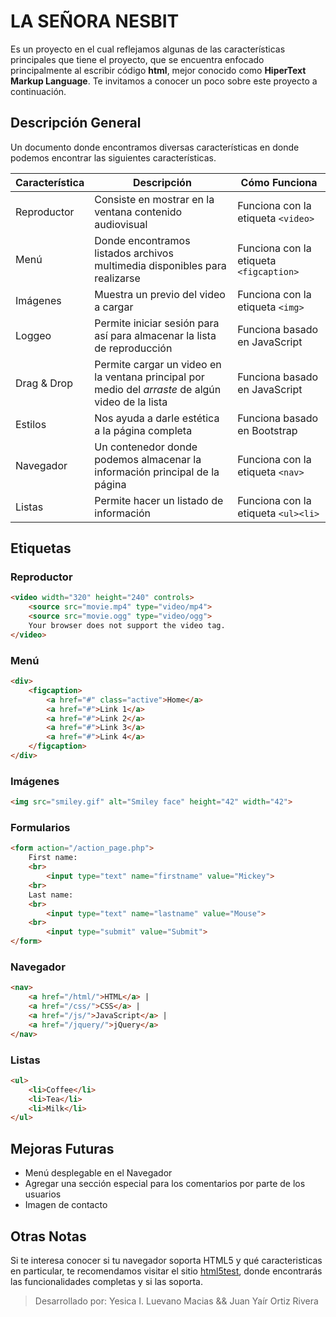 # LA SEÑORA NESBIT

Es un proyecto en el cual reflejamos algunas de las características principales que tiene el proyecto, que se encuentra enfocado principalmente al escribir código __html__, mejor conocido como __HiperText Markup Language__. Te invitamos a conocer un poco sobre este proyecto a continuación.

## Descripción General

Un documento donde encontramos diversas características en donde podemos encontrar las siguientes características.

Característica | Descripción | Cómo Funciona
--- | --- | ---
Reproductor | Consiste en mostrar en la ventana contenido audiovisual | Funciona con la etiqueta ```<video>```
Menú | Donde encontramos listados archivos multimedia disponibles para realizarse | Funciona con la etiqueta ```<figcaption>```
Imágenes | Muestra un previo del video a cargar | Funciona con la etiqueta ```<img>```
Loggeo | Permite iniciar sesión para así para almacenar la lista de reproducción | Funciona basado en JavaScript
Drag & Drop | Permite cargar un video en la ventana principal por medio del *arraste* de algún video de la lista | Funciona basado en JavaScript
Estilos | Nos ayuda a darle estética a la página completa | Funciona basado en Bootstrap
Navegador | Un contenedor donde podemos almacenar la información principal de la página | Funciona con la etiqueta ```<nav>```
Listas | Permite hacer un listado de información | Funciona con la etiqueta ```<ul><li>```

## Etiquetas

### Reproductor
```html
<video width="320" height="240" controls>
    <source src="movie.mp4" type="video/mp4">
    <source src="movie.ogg" type="video/ogg">
    Your browser does not support the video tag.
</video>
```
### Menú
```html
<div>
    <figcaption>
        <a href="#" class="active">Home</a>
        <a href="#">Link 1</a>
        <a href="#">Link 2</a>
        <a href="#">Link 3</a>
        <a href="#">Link 4</a>
    </figcaption>
</div>
```

### Imágenes
```html
<img src="smiley.gif" alt="Smiley face" height="42" width="42">
```

### Formularios
```html
<form action="/action_page.php">
    First name:
    <br>
        <input type="text" name="firstname" value="Mickey">
    <br>
    Last name:
    <br>
        <input type="text" name="lastname" value="Mouse">
    <br>
        <input type="submit" value="Submit">
</form> 
```

### Navegador
```html
<nav>
    <a href="/html/">HTML</a> |
    <a href="/css/">CSS</a> |
    <a href="/js/">JavaScript</a> |
    <a href="/jquery/">jQuery</a>
</nav>
```

### Listas
```html
<ul>
    <li>Coffee</li>
    <li>Tea</li>
    <li>Milk</li>
</ul>
```

## Mejoras Futuras

  * Menú desplegable en el Navegador
  * Agregar una sección especial para los comentarios por parte de los usuarios
  * Imagen de contacto

## Otras Notas

Si te interesa conocer si tu navegador soporta HTML5 y qué caracteristicas en particular, te recomendamos visitar el sitio [html5test](https://html5test.com), donde encontrarás las funcionalidades completas y si las soporta.


> Desarrollado por: Yesica I. Luevano Macias && Juan Yaír Ortiz Rivera
